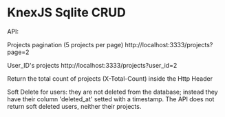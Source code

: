 # KnexJS Sqlite CRUD

API:

Projects pagination (5 projects per page)
http://localhost:3333/projects?page=2

User_ID's projects
http://localhost:3333/projects?user_id=2

Return the total count of projects (X-Total-Count) inside the Http Header

Soft Delete for users: they are not deleted from the database; instead they have their column 'deleted_at' setted with a timestamp. The API does not return soft deleted users, neither their projects.
